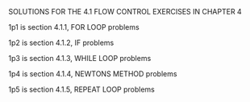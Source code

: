 SOLUTIONS FOR THE 4.1 FLOW CONTROL EXERCISES IN CHAPTER 4

1p1 is section 4.1.1, FOR LOOP problems

1p2 is section 4.1.2, IF problems

1p3 is section 4.1.3, WHILE LOOP problems

1p4 is section 4.1.4, NEWTONS METHOD problems

1p5 is section 4.1.5, REPEAT LOOP problems
